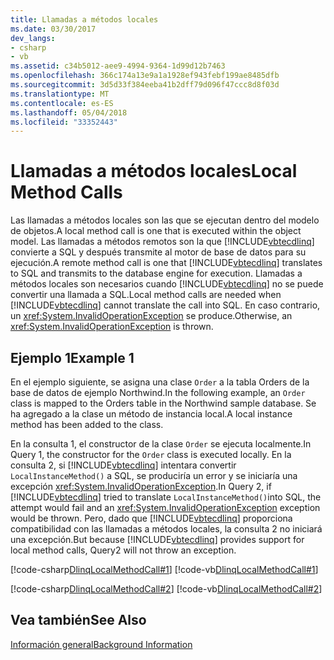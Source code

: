 ```yaml
---
title: Llamadas a métodos locales
ms.date: 03/30/2017
dev_langs:
- csharp
- vb
ms.assetid: c34b5012-aee9-4994-9364-1d99d12b7463
ms.openlocfilehash: 366c174a13e9a1a1928ef943febf199ae8485dfb
ms.sourcegitcommit: 3d5d33f384eeba41b2dff79d096f47ccc8d8f03d
ms.translationtype: MT
ms.contentlocale: es-ES
ms.lasthandoff: 05/04/2018
ms.locfileid: "33352443"
---
```

# <a name="local-method-calls"></a><span data-ttu-id="53b71-102">Llamadas a métodos locales</span><span class="sxs-lookup"><span data-stu-id="53b71-102">Local Method Calls</span></span>
<span data-ttu-id="53b71-103">Las llamadas a métodos locales son las que se ejecutan dentro del modelo de objetos.</span><span class="sxs-lookup"><span data-stu-id="53b71-103">A local method call is one that is executed within the object model.</span></span> <span data-ttu-id="53b71-104">Las llamadas a métodos remotos son la que [!INCLUDE[vbtecdlinq](../../../../../../includes/vbtecdlinq-md.md)] convierte a SQL y después transmite al motor de base de datos para su ejecución.</span><span class="sxs-lookup"><span data-stu-id="53b71-104">A remote method call is one that [!INCLUDE[vbtecdlinq](../../../../../../includes/vbtecdlinq-md.md)] translates to SQL and transmits to the database engine for execution.</span></span> <span data-ttu-id="53b71-105">Llamadas a métodos locales son necesarios cuando [!INCLUDE[vbtecdlinq](../../../../../../includes/vbtecdlinq-md.md)] no se puede convertir una llamada a SQL.</span><span class="sxs-lookup"><span data-stu-id="53b71-105">Local method calls are needed when [!INCLUDE[vbtecdlinq](../../../../../../includes/vbtecdlinq-md.md)] cannot translate the call into SQL.</span></span> <span data-ttu-id="53b71-106">En caso contrario, un <xref:System.InvalidOperationException> se produce.</span><span class="sxs-lookup"><span data-stu-id="53b71-106">Otherwise, an <xref:System.InvalidOperationException> is thrown.</span></span>  
  
## <a name="example-1"></a><span data-ttu-id="53b71-107">Ejemplo 1</span><span class="sxs-lookup"><span data-stu-id="53b71-107">Example 1</span></span>  
 <span data-ttu-id="53b71-108">En el ejemplo siguiente, se asigna una clase `Order` a la tabla Orders de la base de datos de ejemplo Northwind.</span><span class="sxs-lookup"><span data-stu-id="53b71-108">In the following example, an `Order` class is mapped to the Orders table in the Northwind sample database.</span></span> <span data-ttu-id="53b71-109">Se ha agregado a la clase un método de instancia local.</span><span class="sxs-lookup"><span data-stu-id="53b71-109">A local instance method has been added to the class.</span></span>  
  
 <span data-ttu-id="53b71-110">En la consulta 1, el constructor de la clase `Order` se ejecuta localmente.</span><span class="sxs-lookup"><span data-stu-id="53b71-110">In Query 1, the constructor for the `Order` class is executed locally.</span></span> <span data-ttu-id="53b71-111">En la consulta 2, si [!INCLUDE[vbtecdlinq](../../../../../../includes/vbtecdlinq-md.md)] intentara convertir `LocalInstanceMethod()` a SQL, se produciría un error y se iniciaría una excepción <xref:System.InvalidOperationException>.</span><span class="sxs-lookup"><span data-stu-id="53b71-111">In Query 2, if [!INCLUDE[vbtecdlinq](../../../../../../includes/vbtecdlinq-md.md)] tried to translate `LocalInstanceMethod()`into SQL, the attempt would fail and an <xref:System.InvalidOperationException> exception would be thrown.</span></span> <span data-ttu-id="53b71-112">Pero, dado que [!INCLUDE[vbtecdlinq](../../../../../../includes/vbtecdlinq-md.md)] proporciona compatibilidad con las llamadas a métodos locales, la consulta 2 no iniciará una excepción.</span><span class="sxs-lookup"><span data-stu-id="53b71-112">But because [!INCLUDE[vbtecdlinq](../../../../../../includes/vbtecdlinq-md.md)] provides support for local method calls, Query2 will not throw an exception.</span></span>  
  
 [!code-csharp[DlinqLocalMethodCall#1](../../../../../../samples/snippets/csharp/VS_Snippets_Data/DLinqLocalMethodCall/cs/Program.cs#1)]
 [!code-vb[DlinqLocalMethodCall#1](../../../../../../samples/snippets/visualbasic/VS_Snippets_Data/DLinqLocalMethodCall/vb/Module1.vb#1)]  
  
 [!code-csharp[DlinqLocalMethodCall#2](../../../../../../samples/snippets/csharp/VS_Snippets_Data/DLinqLocalMethodCall/cs/northwind.cs#2)]
 [!code-vb[DlinqLocalMethodCall#2](../../../../../../samples/snippets/visualbasic/VS_Snippets_Data/DLinqLocalMethodCall/vb/northwind.vb#2)]  
  
## <a name="see-also"></a><span data-ttu-id="53b71-113">Vea también</span><span class="sxs-lookup"><span data-stu-id="53b71-113">See Also</span></span>  
 [<span data-ttu-id="53b71-114">Información general</span><span class="sxs-lookup"><span data-stu-id="53b71-114">Background Information</span></span>](../../../../../../docs/framework/data/adonet/sql/linq/background-information.md)
